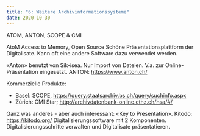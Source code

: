 ```yaml
---
title: "6: Weitere Archivinformationssysteme"
date: 2020-10-30
---
```


ATOM, ANTON, SCOPE & CMI

AtoM Access to Memory, Open Source
Schöne Präsentationsplattform der Digitalisate. Kann oft eine andere Software dazu verwendet werden.

«Anton» benutzt von Sik-isea. Nur Import von Dateien. V.a. zur Online-Präsentation eingesetzt. 
ANTON: https://www.anton.ch/

Kommerzielle Produkte:
-	Basel: SCOPE, https://query.staatsarchiv.bs.ch/query/suchinfo.aspx
-	Zürich: CMI Star; http://archivdatenbank-online.ethz.ch/hsa/#/


Ganz was anderes - aber auch interessant:
«Key to Presentation». Kitodo: https://kitodo.org/
Digitalisierungssoftware mit 2 Komponenten. Digitalisierungsschritte verwalten und Digitalisate präsentatieren.
